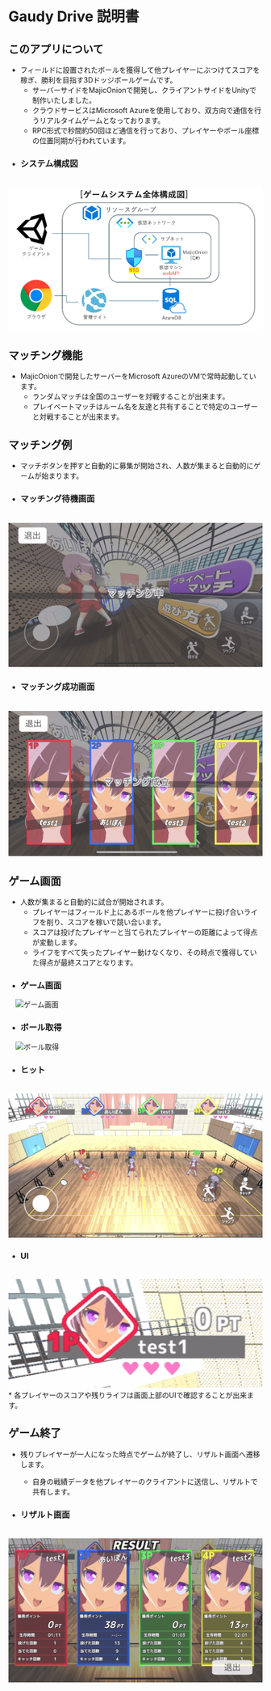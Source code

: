 # Gaudy Drive 説明書
## このアプリについて
* フィールドに設置されたボールを獲得して他プレイヤーにぶつけてスコアを稼ぎ、勝利を目指す3Dドッジボールゲームです。
  * サーバーサイドをMajicOnionで開発し、クライアントサイドをUnityで制作いたしました。
  * クラウドサービスはMicrosoft Azureを使用しており、双方向で通信を行うリアルタイムゲームとなっております。
  * RPC形式で秒間約50回ほど通信を行っており、プレイヤーやボール座標の位置同期が行われています。
* ### システム構成図
　![システム構成図](example/system.png)

## マッチング機能
* MajicOnionで開発したサーバーをMicrosoft AzureのVMで常時起動しています。
  * ランダムマッチは全国のユーザーを対戦することが出来ます。
  * プレイベートマッチはルーム名を友達と共有することで特定のユーザーと対戦することが出来ます。

## マッチング例
* マッチボタンを押すと自動的に募集が開始され、人数が集まると自動的にゲームが始まります。
  
* ### マッチング待機画面
　![実際の画面](example/inmatch.PNG)

* ### マッチング成功画面
　![実際の画面](example/match.PNG)

## ゲーム画面
* 人数が集まると自動的に試合が開始されます。
  * プレイヤーはフィールド上にあるボールを他プレイヤーに投げ合いライフを削り、スコアを稼いで競い合います。
  * スコアは投げたプレイヤーと当てられたプレイヤーの距離によって得点が変動します。
  * ライフをすべて失ったプレイヤー動けなくなり、その時点で獲得していた得点が最終スコアとなります。
* ### ゲーム画面
　![ゲーム画面](example/game1.PNG)

* ### ボール取得
　![ボール取得](example/get.PNG)

* ### ヒット
　![ヒット](example/throw2.PNG)

* ### UI
　![UI](example/UI.PNG)
　* 各プレイヤーのスコアや残りライフは画面上部のUIで確認することが出来ます。

 ## ゲーム終了
* 残りプレイヤーが一人になった時点でゲームが終了し、リザルト画面へ遷移します。
  * 自身の戦績データを他プレイヤーのクライアントに送信し、リザルトで共有します。
    
* ### リザルト画面
　![リザルト画面](example/result.PNG)

